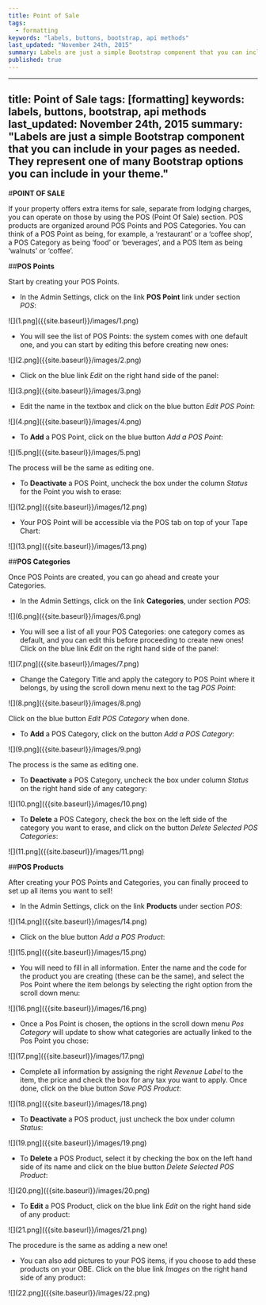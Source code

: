 ```yaml
---
title: Point of Sale
tags: 
  - formatting
keywords: "labels, buttons, bootstrap, api methods"
last_updated: "November 24th, 2015"
summary: Labels are just a simple Bootstrap component that you can include in your pages as needed. They represent one of many Bootstrap options you can include in your theme.
published: true
---
```


---
title: Point of Sale
tags: [formatting]
keywords: labels, buttons, bootstrap, api methods
last_updated: November 24th, 2015
summary: "Labels are just a simple Bootstrap component that you can include in your pages as needed. They represent one of many Bootstrap options you can include in your theme."
---

#**POINT OF SALE**

If your property offers extra items for sale, separate from lodging charges, you can operate on those by using the POS (Point Of Sale) section. POS products are organized around POS Points and POS Categories. You can think of a POS Point as being, for example, a ‘restaurant’ or a ‘coffee shop’, a POS Category as being ‘food’ or ‘beverages’, and a POS Item as being ‘walnuts’ or ‘coffee’.  

##**POS Points**

Start by creating your POS Points.  

- In the Admin Settings, click on the link **POS Point** link under section _POS_:

![](1.png]({{site.baseurl}}/images/1.png)  

- You will see the list of POS Points: the system comes with one default one, and you can start by editing this before creating new ones:  

![](2.png]({{site.baseurl}}/images/2.png)  

 - Click on the blue link _Edit_ on the right hand side of the panel:  
 
 ![](3.png]({{site.baseurl}}/images/3.png)  
 
 - Edit the name in the textbox and click on the blue button _Edit POS Point_:  
 
 ![](4.png]({{site.baseurl}}/images/4.png)  
 
 - To **Add** a POS Point, click on the blue button _Add a POS Point_:  
 
 ![](5.png]({{site.baseurl}}/images/5.png)  
 
 The process will be the same as editing one.  
 
 - To **Deactivate** a POS Point, uncheck the box under the column _Status_ for the Point you wish to erase:  
 
 ![](12.png]({{site.baseurl}}/images/12.png)  
 
 - Your POS Point will be accessible via the POS tab on top of your Tape Chart:  
 
 ![](13.png]({{site.baseurl}}/images/13.png)  
 
 
 ##**POS Categories**  
 
 Once POS Points are created, you can go ahead and create your Categories.
 
 - In the Admin Settings, click on the link **Categories**, under section _POS_:  
 
 ![](6.png]({{site.baseurl}}/images/6.png)  
 
 - You will see a list of all your POS Categories: one category comes as default, and you can edit this before proceeding to create new ones! Click on the blue link _Edit_ on the right hand side of the panel:  
 
 ![](7.png]({{site.baseurl}}/images/7.png)  
 
 - Change the Category Title and apply the category to POS Point where it belongs, by using the scroll down menu next to the tag _POS Point_:  
 
![](8.png]({{site.baseurl}}/images/8.png)  

Click on the blue button _Edit POS Category_ when done.  

- To **Add** a POS Category, click on the button _Add a POS Category_:  

![](9.png]({{site.baseurl}}/images/9.png)  

The process is the same as editing one.

- To **Deactivate** a POS Category, uncheck the box under column _Status_ on the right hand side of any category:  

![](10.png]({{site.baseurl}}/images/10.png)  

- To **Delete** a POS Category, check the box on the left side of the category you want to erase, and click on the button _Delete Selected POS Categories_:  

![](11.png]({{site.baseurl}}/images/11.png)  


##**POS Products**  

After creating your POS Points and Categories, you can finally proceed to set up all items you want to sell!

 - In the Admin Settings, click on the link **Products** under section _POS_:  
 
 ![](14.png]({{site.baseurl}}/images/14.png)  
 
 - Click on the blue button _Add a POS Product_:  
 
 ![](15.png]({{site.baseurl}}/images/15.png)  
 
 - You will need to fill in all information. Enter the name and the code for the product you are creating (these can be the same), and select the Pos Point where the item belongs by selecting the right option from the scroll down menu:  
 
 ![](16.png]({{site.baseurl}}/images/16.png)  
 
 - Once a Pos Point is chosen, the options in the scroll down menu _Pos Category_ will update to show what categories are actually linked to the Pos Point you chose:  
 
 ![](17.png]({{site.baseurl}}/images/17.png)  
 
 - Complete all information by assigning the right  _Revenue Label_ to the item, the price and check the box for any tax you want to apply. Once done, click on the blue button _Save POS Product_:  
 
 ![](18.png]({{site.baseurl}}/images/18.png)  
 
 - To **Deactivate** a POS product, just uncheck the box under column _Status_:  
 
 ![](19.png]({{site.baseurl}}/images/19.png)  
 
 - To **Delete** a POS Product, select it by checking the box on the left hand side of its name and click on the blue button _Delete Selected POS Product_:  
 
 ![](20.png]({{site.baseurl}}/images/20.png)  
 
 - To **Edit** a POS Product, click on the blue link _Edit_ on the right hand side of any product:  
 
 ![](21.png]({{site.baseurl}}/images/21.png)

The procedure is the same as adding a new one!

- You can also add pictures to your POS items, if you choose to add these products on your OBE. Click on the blue link _Images_ on the right hand side of any product:  

![](22.png]({{site.baseurl}}/images/22.png)



 
 














 
 


